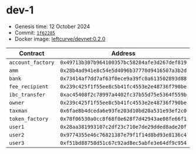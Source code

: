 # dev-1

- Genesis time: 12 October 2024
- Commit: [`1f62285`](https://github.com/left-curve/left-curve/tree/1f62285)
- Docker image: [leftcurve/devnet:0.2.0](https://hub.docker.com/layers/leftcurve/devnet/0.2.0/images/sha256-fceb0d67426371c970679fa0f620a54f2ff4bb36fad496222107854a9f3191c3)

| Contract          | Address                                      |
| ----------------- | -------------------------------------------- |
| `account_factory` | `0x49713b307b964100357bc58284afe3d267def819` |
| `amm`             | `0x28b4ad941e8c54e5d4096b37770d9416507a3b2d` |
| `bank`            | `0x73414af7dd7af63f0ece9a39fc0a613502893d88` |
| `fee_recipient`   | `0x239c425f1f55ee8c5b41fc4553e2e48736f790be` |
| `ibc_transfer`    | `0xac45408f2c78997a4402fc37b55d75e5364f559b` |
| `owner`           | `0x239c425f1f55ee8c5b41fc4553e2e48736f790be` |
| `taxman`          | `0x6fae8b4dceda6e93fe203d10bd20a531e93ef2c0` |
| `token_factory`   | `0x78f06530a0cc8f68f0e628f7d42943ae08fe66f1` |
| `user1`           | `0x28aa381993107c2df23c710e7de29dded8ade20f` |
| `user2`           | `0x9774355e46c76821387e79f1f14d8bd93e8136c4` |
| `user3`           | `0xf51bd88758d51c67c92ad8ec5abfe3e64df9c954` |
